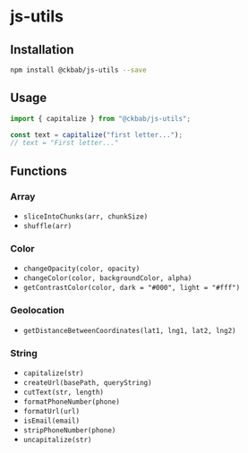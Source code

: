 # js-utils

## Installation

```bash
npm install @ckbab/js-utils --save
```

## Usage

```js
import { capitalize } from "@ckbab/js-utils";

const text = capitalize("first letter...");
// text = "First letter..."
```

## Functions

### Array

- `sliceIntoChunks(arr, chunkSize)`
- `shuffle(arr)`

### Color

- `changeOpacity(color, opacity)`
- `changeColor(color, backgroundColor, alpha)`
- `getContrastColor(color, dark = "#000", light = "#fff")`

### Geolocation

- `getDistanceBetweenCoordinates(lat1, lng1, lat2, lng2)`

### String

- `capitalize(str)`
- `createUrl(basePath, queryString)`
- `cutText(str, length)`
- `formatPhoneNumber(phone)`
- `formatUrl(url)`
- `isEmail(email)`
- `stripPhoneNumber(phone)`
- `uncapitalize(str)`
